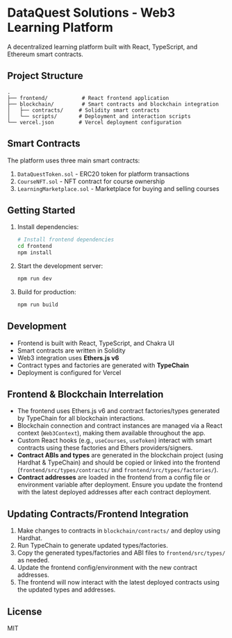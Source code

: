 # DataQuest Solutions - Web3 Learning Platform

A decentralized learning platform built with React, TypeScript, and Ethereum smart contracts.

## Project Structure

```
.
├── frontend/           # React frontend application
├── blockchain/         # Smart contracts and blockchain integration
│   ├── contracts/     # Solidity smart contracts
│   └── scripts/       # Deployment and interaction scripts
└── vercel.json        # Vercel deployment configuration
```

## Smart Contracts

The platform uses three main smart contracts:

1. `DataQuestToken.sol` - ERC20 token for platform transactions
2. `CourseNFT.sol` - NFT contract for course ownership
3. `LearningMarketplace.sol` - Marketplace for buying and selling courses

## Getting Started

1. Install dependencies:
   ```bash
   # Install frontend dependencies
   cd frontend
   npm install
   ```

2. Start the development server:
   ```bash
   npm run dev
   ```

3. Build for production:
   ```bash
   npm run build
   ```

## Development

- Frontend is built with React, TypeScript, and Chakra UI
- Smart contracts are written in Solidity
- Web3 integration uses **Ethers.js v6**
- Contract types and factories are generated with **TypeChain**
- Deployment is configured for Vercel

## Frontend & Blockchain Interrelation

- The frontend uses Ethers.js v6 and contract factories/types generated by TypeChain for all blockchain interactions.
- Blockchain connection and contract instances are managed via a React context (`Web3Context`), making them available throughout the app.
- Custom React hooks (e.g., `useCourses`, `useToken`) interact with smart contracts using these factories and Ethers providers/signers.
- **Contract ABIs and types** are generated in the blockchain project (using Hardhat & TypeChain) and should be copied or linked into the frontend (`frontend/src/types/contracts/` and `frontend/src/types/factories/`).
- **Contract addresses** are loaded in the frontend from a config file or environment variable after deployment. Ensure you update the frontend with the latest deployed addresses after each contract deployment.

## Updating Contracts/Frontend Integration

1. Make changes to contracts in `blockchain/contracts/` and deploy using Hardhat.
2. Run TypeChain to generate updated types/factories.
3. Copy the generated types/factories and ABI files to `frontend/src/types/` as needed.
4. Update the frontend config/environment with the new contract addresses.
5. The frontend will now interact with the latest deployed contracts using the updated types and addresses.

## License

MIT